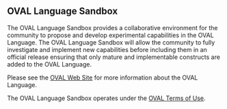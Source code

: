 ## OVAL Language Sandbox

The OVAL Language Sandbox provides a collaborative environment for the community to propose and develop experimental capabilities in the OVAL Language. The OVAL Language Sandbox will allow the community to fully investigate and implement new capabilities before including them in an official release ensuring that only mature and implementable constructs are added to the OVAL Language. 

Please see the [OVAL Web Site](http://oval.mitre.org) for more information about the OVAL Language.

The OVAL Language Sandbox operates under the [OVAL Terms of Use](http://oval.mitre.org/about/termsofuse.html). 
